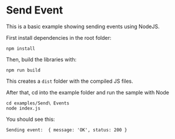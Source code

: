 # Send Event

This is a basic example showing sending events using NodeJS.

First install dependencies in the root folder:
```
npm install
```

Then, build the libraries with:
```
npm run build
```

This creates a `dist` folder with the compiled JS files.

After that, cd into the example folder and run the sample with Node
```
cd examples/Send\ Events
node index.js
```

You should see this:
```
Sending event:  { message: 'OK', status: 200 }
```
